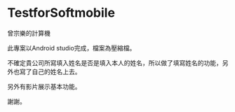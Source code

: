 # TestforSoftmobile
曾宗樂的計算機

此專案以Android studio完成，檔案為壓縮檔。

不確定貴公司所寫填入姓名是否是填入本人的姓名，所以做了填寫姓名的功能，另外也寫了自己的姓名上去。

另外有影片展示基本功能。

謝謝。
